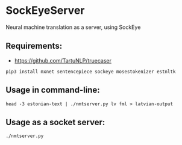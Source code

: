 # SockEyeServer
Neural machine translation as a server, using SockEye

## Requirements:

+ https://github.com/TartuNLP/truecaser

```
pip3 install mxnet sentencepiece sockeye mosestokenizer estnltk
```

## Usage in command-line:

```
head -3 estonian-text | ./nmtserver.py lv fml > latvian-output
```

## Usage as a socket server:

```
./nmtserver.py
```

